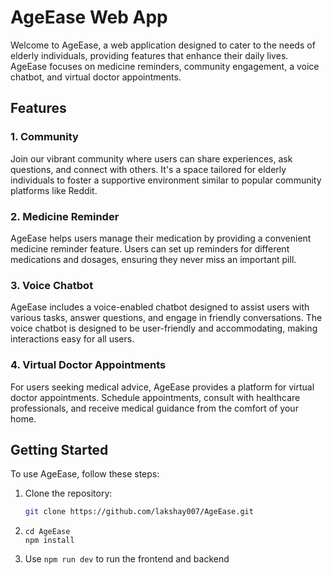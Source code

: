 # AgeEase Web App

Welcome to AgeEase, a web application designed to cater to the needs of elderly individuals, providing features that enhance their daily lives. AgeEase focuses on medicine reminders,  community engagement, a voice chatbot, and virtual doctor appointments.

## Features


### 1. Community   

Join our vibrant community where users can share experiences, ask questions, and connect with others. It's a space tailored for elderly individuals to foster a supportive environment similar to popular community platforms like Reddit.

### 2. Medicine Reminder

AgeEase helps users manage their medication by providing a convenient medicine reminder feature. Users can set up reminders for different medications and dosages, ensuring they never miss an important pill.

### 3. Voice Chatbot

AgeEase includes a voice-enabled chatbot designed to assist users with various tasks, answer questions, and engage in friendly conversations. The voice chatbot is designed to be user-friendly and accommodating, making interactions easy for all users.

### 4. Virtual Doctor Appointments

For users seeking medical advice, AgeEase provides a platform for virtual doctor appointments. Schedule appointments, consult with healthcare professionals, and receive medical guidance from the comfort of your home.

## Getting Started

To use AgeEase, follow these steps:

1. Clone the repository:

   ```bash
   git clone https://github.com/lakshay007/AgeEase.git
2. ```cd AgeEase ```    
   ```npm install```     
3. Use ```npm run dev``` to run the frontend and backend
